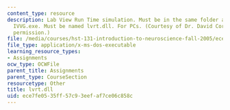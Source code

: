```yaml
---
content_type: resource
description: Lab View Run Time simulation. Must be in the same folder as IV.exe and
  IVVG.exe. Must be named lvrt.dll. For PCs. (Courtesy of Dr. David Corey. Used with
  permission.)
file: /media/courses/hst-131-introduction-to-neuroscience-fall-2005/ece7fe0535ff57c93eefaf7ce06c858c_lvrt.dll
file_type: application/x-ms-dos-executable
learning_resource_types:
- Assignments
ocw_type: OCWFile
parent_title: Assignments
parent_type: CourseSection
resourcetype: Other
title: lvrt.dll
uid: ece7fe05-35ff-57c9-3eef-af7ce06c858c
---
```

